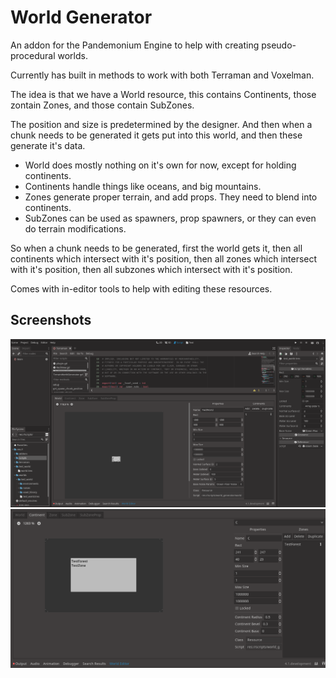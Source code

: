 # World Generator

An addon for the Pandemonium Engine to help with creating pseudo-procedural worlds.

Currently has built in methods to work with both Terraman and Voxelman.

The idea is that we have a World resource, this contains Continents, those zontain Zones, and those contain SubZones.

The position and size is predetermined by the designer. And then when a chunk needs to be generated it gets put into this world, and then these generate it's data.

- World does mostly nothing on it's own for now, except for holding continents.
- Continents handle things like oceans, and big mountains.
- Zones generate proper terrain, and add props. They need to blend into continents.
- SubZones can be used as spawners, prop spawners, or they can even do terrain modifications.

So when a chunk needs to be generated, first the world gets it, then all continents which intersect with it's position,
then all zones which intersect with it's position, then all subzones which intersect with it's position.

Comes with in-editor tools to help with editing these resources.

## Screenshots

![Full Screenshot](screenshots/screen_full.png)
![Continent editor](screenshots/screen_continent.png)
